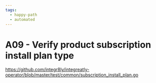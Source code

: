 ```yaml
---
tags:
  - happy-path
  - automated
---
```


# A09 - Verify product subscription install plan type

https://github.com/integr8ly/integreatly-operator/blob/master/test/common/subscription_install_plan.go
